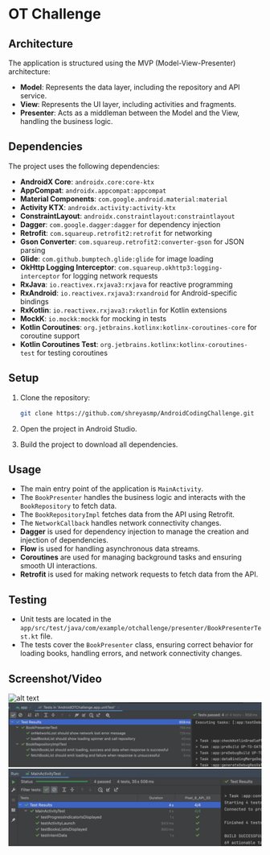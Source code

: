 # OT Challenge

## Architecture

The application is structured using the MVP (Model-View-Presenter) architecture:

- **Model**: Represents the data layer, including the repository and API service.
- **View**: Represents the UI layer, including activities and fragments.
- **Presenter**: Acts as a middleman between the Model and the View, handling the business logic.

## Dependencies

The project uses the following dependencies:

- **AndroidX Core**: `androidx.core:core-ktx`
- **AppCompat**: `androidx.appcompat:appcompat`
- **Material Components**: `com.google.android.material:material`
- **Activity KTX**: `androidx.activity:activity-ktx`
- **ConstraintLayout**: `androidx.constraintlayout:constraintlayout`
- **Dagger**: `com.google.dagger:dagger` for dependency injection
- **Retrofit**: `com.squareup.retrofit2:retrofit` for networking
- **Gson Converter**: `com.squareup.retrofit2:converter-gson` for JSON parsing
- **Glide**: `com.github.bumptech.glide:glide` for image loading
- **OkHttp Logging Interceptor**: `com.squareup.okhttp3:logging-interceptor` for logging network requests
- **RxJava**: `io.reactivex.rxjava3:rxjava` for reactive programming
- **RxAndroid**: `io.reactivex.rxjava3:rxandroid` for Android-specific bindings
- **RxKotlin**: `io.reactivex.rxjava3:rxkotlin` for Kotlin extensions
- **MockK**: `io.mockk:mockk` for mocking in tests
- **Kotlin Coroutines**: `org.jetbrains.kotlinx:kotlinx-coroutines-core` for coroutine support
- **Kotlin Coroutines Test**: `org.jetbrains.kotlinx:kotlinx-coroutines-test` for testing coroutines

## Setup

1. Clone the repository:
    ```sh
    git clone https://github.com/shreyasmp/AndroidCodingChallenge.git
    ```

2. Open the project in Android Studio.

3. Build the project to download all dependencies.

## Usage

- The main entry point of the application is `MainActivity`.
- The `BookPresenter` handles the business logic and interacts with the `BookRepository` to fetch data.
- The `BookRepositoryImpl` fetches data from the API using Retrofit.
- The `NetworkCallback` handles network connectivity changes.
- **Dagger** is used for dependency injection to manage the creation and injection of dependencies.
- **Flow** is used for handling asynchronous data streams.
- **Coroutines** are used for managing background tasks and ensuring smooth UI interactions.
- **Retrofit** is used for making network requests to fetch data from the API.

## Testing

- Unit tests are located in the `app/src/test/java/com/example/otchallenge/presenter/BookPresenterTest.kt` file.
- The tests cover the `BookPresenter` class, ensuring correct behavior for loading books, handling errors, and network connectivity changes.

## Screenshot/Video
![alt text](images/Book_List.gif)
![alt text](images/Unit_Tests.png)
![alt text](images/AndroidTest.png)
